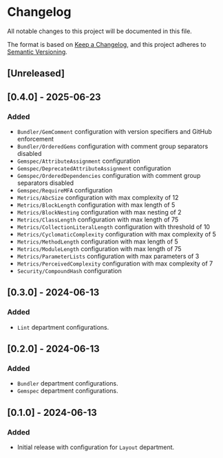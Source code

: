 # Changelog

All notable changes to this project will be documented in this file.

The format is based on [Keep a Changelog][1],
and this project adheres to [Semantic Versioning][2].

[1]: https://keepachangelog.com/en/1.1.0/
[2]: https://semver.org/spec/v2.0.0.html

## [Unreleased]
## [0.4.0] - 2025-06-23
### Added
- `Bundler/GemComment` configuration with version specifiers and GitHub enforcement
- `Bundler/OrderedGems` configuration with comment group separators disabled
- `Gemspec/AttributeAssignment` configuration
- `Gemspec/DeprecatedAttributeAssignment` configuration
- `Gemspec/OrderedDependencies` configuration with comment group separators disabled
- `Gemspec/RequireMFA` configuration
- `Metrics/AbcSize` configuration with max complexity of 12
- `Metrics/BlockLength` configuration with max length of 5
- `Metrics/BlockNesting` configuration with max nesting of 2
- `Metrics/ClassLength` configuration with max length of 75
- `Metrics/CollectionLiteralLength` configuration with threshold of 10
- `Metrics/CyclomaticComplexity` configuration with max complexity of 5
- `Metrics/MethodLength` configuration with max length of 5
- `Metrics/ModuleLength` configuration with max length of 75
- `Metrics/ParameterLists` configuration with max parameters of 3
- `Metrics/PerceivedComplexity` configuration with max complexity of 7
- `Security/CompoundHash` configuration


## [0.3.0] - 2024-06-13
### Added
- `Lint` department configurations.


## [0.2.0] - 2024-06-13
### Added
- `Bundler` department configurations.
- `Gemspec` department configurations.


## [0.1.0] - 2024-06-13
### Added
- Initial release with configuration for `Layout` department.
